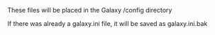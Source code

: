 These files will be placed in the Galaxy /config directory

If there was already a galaxy.ini file, it will be saved as galaxy.ini.bak
